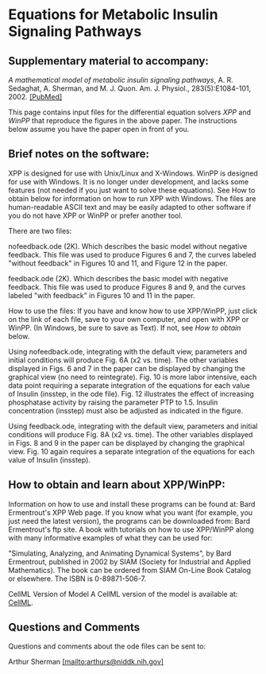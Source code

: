 # Equations for Metabolic Insulin Signaling Pathways

## Supplementary material to accompany:

*A mathematical model of metabolic insulin signaling pathways*, A. R. Sedaghat, A. Sherman, and M. J. Quon. Am. J. Physiol., 283(5):E1084-101, 2002. [[PubMed]](https://pubmed.ncbi.nlm.nih.gov/12376338/)

This page contains input files for the differential equation solvers _XPP_ and _WinPP_ that reproduce the figures in the above paper. The instructions below assume you have the paper open in front of you.

## Brief notes on the software:

XPP is designed for use with Unix/Linux and X-Windows. WinPP is designed for use with Windows. It is no longer under development, and lacks some features (not needed if you just want to solve these equations). See How to obtain below for information on how to run XPP with Windows. The files are human-readable ASCII text and may be easily adapted to other software if you do not have XPP or WinPP or prefer another tool.

There are two files:

nofeedback.ode (2K).
Which describes the basic model without negative feedback.
This file was used to produce Figures 6 and 7, the curves labeled "without feedback" in Figures 10 and 11, and Figure 12 in the paper.

feedback.ode (2K).
Which describes the basic model with negative feedback.
This file was used to produce Figures 8 and 9, and the curves labeled "with feedback" in Figures 10 and 11 in the paper.

How to use the files:
If you have and know how to use XPP/WinPP, just click on the link of each file, save to your own computer, and open with XPP or WinPP. (In Windows, be sure to save as Text). If not, see _How to obtain_ below.

Using nofeedback.ode, integrating with the default view, parameters and initial conditions will produce Fig. 6A (x2 vs. time). The other variables displayed in Figs. 6 and 7 in the paper can be displayed by changing the graphical view (no need to reintegrate). Fig. 10 is more labor intensive, each data point requiring a separate integration of the equations for each value of Insulin (insstep, in the ode file). Fig. 12 illustrates the effect of increasing phosphatase activity by raising the parameter PTP to 1.5. Insulin concentration (insstep) must also be adjusted as indicated in the figure.

Using feedback.ode, integrating with the default view, parameters and initial conditions will produce Fig. 8A (x2 vs. time). The other variables displayed in Figs. 8 and 9 in the paper can be displayed by changing the graphical view. Fig. 10 again requires a separate integration of the equations for each value of Insulin (insstep).

## How to obtain and learn about XPP/WinPP:

Information on how to use and install these programs can be found at: Bard Ermentrout's XPP Web page.
If you know what you want (for example, you just need the latest version), the programs can be downloaded from: Bard Ermentrout's ftp site.
A book with tutorials on how to use XPP/WinPP along with many informative examples of what they can be used for:

"Simulating, Analyzing, and Animating Dynamical Systems", by Bard Ermentrout, published in 2002 by SIAM (Society for Industrial and Applied Mathematics). The book can be ordered from SIAM On-Line Book Catalog or elsewhere. The ISBN is 0-89871-506-7.

CellML Version of Model
A CellML version of the model is available at: [CellML](http://models.cellml.org/cellml).

## Questions and Comments
Questions and comments about the ode files can be sent to:

Arthur Sherman
[[mailto:arthurs@niddk.nih.gov]](arthurs@niddk.nih.gov)
